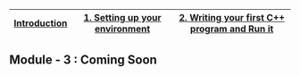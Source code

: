 | [Introduction](https://github.com/saifeemustafaq/learn-testing/blob/main/README.md) | [1. Setting up your environment](https://github.com/saifeemustafaq/learn-testing/blob/main/includes/1.%20Setting%20up%20your%20environment.md) | [2. Writing your first C++ program and Run it](https://github.com/saifeemustafaq/learn-testing/blob/main/includes/2.%20Writing%20your%20first%20C%2B%2B%20program%20and%20Run%20it.md) |
| ----------- | ----------- | ----------- |

## Module - 3 : Coming Soon
